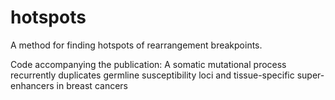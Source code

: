 # hotspots
A method for finding hotspots of rearrangement breakpoints.

Code accompanying the publication: 
A somatic mutational process recurrently duplicates germline susceptibility loci and tissue-specific super-enhancers in breast cancers
